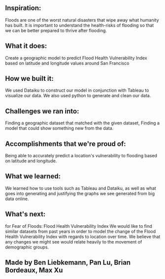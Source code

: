 ## Inspiration: 

Floods are one of the worst natural disasters that wipe away what humanity has built. It is important to understand the health-risks of flooding so that we can be better prepared to thrive after flooding.

## What it does:

Create a geographic model to predict Flood Health Vulnerability Index based on latitude and longitude values around San Francisco

## How we built it:

We used Dataiku to construct our model in conjunction with Tableau to visualize our data. We also used python to generate and clean our data.

## Challenges we ran into:

Finding a geographic dataset that matched with the given dataset, Finding a model that could show something new from the data.

## Accomplishments that we're proud of:

Being able to accurately predict a location's vulnerability to flooding based on latitude and longitude.

## What we learned:

We learned how to use tools such as Tableau and Dataiku, as well as what goes into generating and justifying the graphs we see generated from big data online.

## What's next:

for Fear of Floods: Flood Health Vulnerability Index We would like to find similar datasets from past years in order to model the change of the Flood Health Vulnerability Index with regards to location over time. We believe that any changes we might see would relate heavily to the movement of demographic groups. 

## Made by Ben Liebkemann, Pan Lu, Brian Bordeaux, Max Xu

